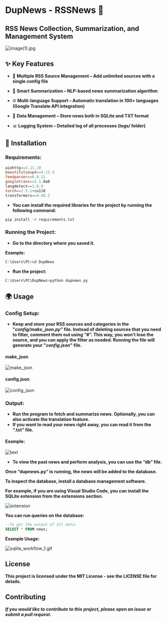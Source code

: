 # DupNews - RSSNews 📰

## RSS News Collection, Summarization, and Management System

![image(1).jpg](https://i.imgur.com/V54VLHa.jpeg)

## ✨ Key Features

- 📡 **Multiple RSS Source Management – Add unlimited sources with a single config file**

- 🤖 **Smart Summarization – NLP-based news summarization algorithm**

- 🌐 **Multi-language Support – Automatic translation in 100+ languages (Google Translate API integration)**

- 💾 **Data Management – Store news both in SQLite and TXT format**

- 📊 **Logging System – Detailed log of all processes (logs/ folder)**

## 🔧 Installation

### Requirements:

```powershell
aiohttp==3.11.10
beautifulsoup4==4.12.3
feedparser==6.0.11
googletrans==3.1.0a0
langdetect==1.0.9
torch==2.5.1+cu118
transformers==4.48.2

```

- **You can install the required libraries for the project by running the following command:**

```powershell
pip install -r requirements.txt

```

### Running the Project:

- **Go to the directory where you saved it.**

**Example:**

```powershell
C:\Users\PC>cd DupNews

```

- **Run the project:**

```powershell
C:\Users\PC\DupNews>python dupnews.py

```

## 🌍 Usage

### Config Setup:

- **Keep and store your RSS sources and categories in the "_config/make_json.py_” file. Instead of deleting sources that you need to filter, comment them out using “#”. This way, you won't lose the source, and you can apply the filter as needed. Running the file will generate your "_config.json_" file.**

#### make_json

![make_json](https://i.imgur.com/nASArSO.png)

#### config.json

![config_json](https://i.imgur.com/GUe8bRw.png)

### Output:

- **Run the program to fetch and summarize news. Optionally, you can also activate the translation feature.**
- **If you want to read your news right away, you can read it from the “.txt” file.**

#### Example:

![text](https://i.imgur.com/YBZyb2c.png)

- **To view the past news and perform analysis, you can use the “db” file.**

**Once “dupnews.py” is running, the news will be added to the database.**

**To inspect the database, install a database management software.**

**For example, if you are using Visual Studio Code, you can install the SQLite extension from the extensions section.**

![extension](https://i.imgur.com/IoxCxUF.png)

**You can run queries on the database:**

```sql
--To get the output of all data:
SELECT * FROM news;

```

**Example Usage:**

![sqlite_workflow_1.gif](https://i.imgur.com/6yOHacl.gif)


## License

**This project is licensed under the MIT License - see the LICENSE file for details.**


## Contributing
**_If you would like to contribute to this project, please open an issue or submit a pull request._**
